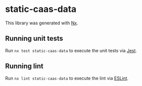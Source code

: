 # static-caas-data

This library was generated with [Nx](https://nx.dev).

## Running unit tests

Run `nx test static-caas-data` to execute the unit tests via [Jest](https://jestjs.io).

## Running lint

Run `nx lint static-caas-data` to execute the lint via [ESLint](https://eslint.org/).
